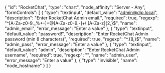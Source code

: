 {
    "id": "RocketChat",
    "type": "chart",
    "node_affinity": "Server - Any",
    "formControls": [
        {
          "type": "textinput",
          "default_value": "admin@dip.local",
          "description": "Enter RocketChat Admin email.",
          "required": true,
          "regexp": "^[A-Za-z0-9._%+-]+@[A-Za-z0-9.-]+\\.[A-Za-z]{2,}$",
          "name": "admin_email",
          "error_message": "Enter a value"
        },
        {
          "type": "textinput",
          "default_value": "password!",
          "description": "Enter RocketChat Admin password (min 8 characters)",
          "required": true,
          "regexp": "^.{8,}$",
          "name": "admin_pass",
          "error_message": "Enter a value"
        },
        {
          "type": "textinput",
          "default_value": "admin",
          "description": "Enter RocketChat Admin username",
          "required": true,
          "regexp": "",
          "name": "admin_user",
          "error_message": "Enter a value"
        },
        {
          "type": "invisible",
          "name": "node_hostname"
        }
    ]
}
